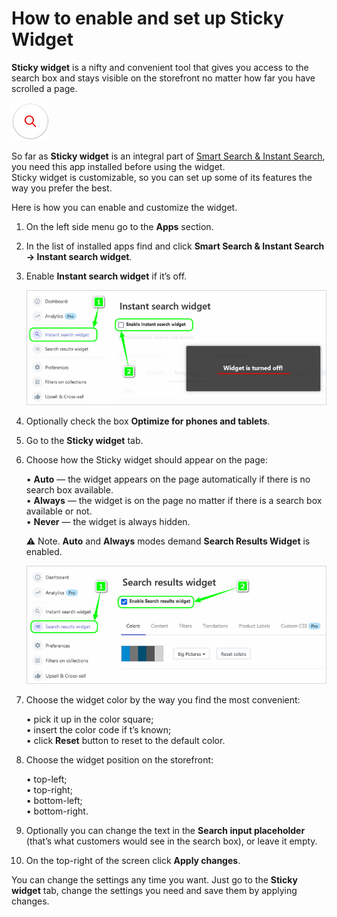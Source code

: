 # How to enable and set up Sticky Widget

**Sticky widget** is a nifty and convenient tool that gives you access to the search box and stays visible on the storefront no matter how far you have scrolled a page.   

![sticky-widget](https://github.com/ded-ared/shopify/blob/main/images/search-widget.png "Sticky Widget")

So far as **Sticky widget** is an integral part of [Smart Search & Instant Search](https://apps.shopify.com/searchanise), you need this app installed before using the widget.   
Sticky widget is customizable, so you can set up some of its features the way you prefer the best.

Here is how you can enable and customize the widget.

1.	On the left side menu go to the **Apps** section.
2.	In the list of installed apps find and click **Smart Search & Instant Search → Instant search widget**.
3.	Enable **Instant search widget** if it’s off.   

    ![instant-search-enable](https://github.com/ded-ared/shopify/blob/main/images/instant-search-widget.png "instant-search-widget")   
4.	Optionally check the box **Optimize for phones and tablets**.
5.	Go to the **Sticky widget** tab.
6.	Choose how the Sticky widget should appear on the page:   
    
    •	**Auto** — the widget appears on the page automatically if there is no search box available.   
    •	**Always** — the widget is on the page no matter if there is a search box available or not.   
    •	**Never** — the widget is always hidden.   
    
    ⚠ Note. **Auto** and **Always** modes demand **Search Results Widget** is enabled.   
    
    ![search-result-widget-enable](https://github.com/ded-ared/shopify/blob/main/images/search-results-widget.png "search-result-widget")
    
7.	Choose the widget color by the way you find the most convenient:   
    
    •	pick it up in the color square;   
    •	insert the color code if t’s known;   
    •	click **Reset** button to reset to the default color.   

8.	Choose the widget position on the storefront:   
    
    •	top-left;   
    •	top-right;   
    •	bottom-left;   
    •	bottom-right.

9.	Optionally you can change the text in the **Search input placeholder** (that’s what customers would see in the search box), or leave it empty.
10.	On the top-right of the screen click **Apply changes**.   

You can change the settings any time you want. Just go to the **Sticky widget** tab, change the settings you need and save them by applying changes.
